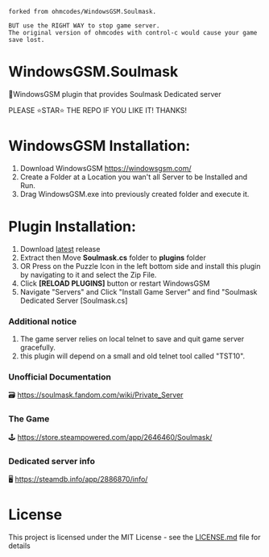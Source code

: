 ```
forked from ohmcodes/WindowsGSM.Soulmask.

BUT use the RIGHT WAY to stop game server.
The original version of ohmcodes with control-c would cause your game save lost.
```

# WindowsGSM.Soulmask
🧩WindowsGSM plugin that provides Soulmask Dedicated server

PLEASE ⭐STAR⭐ THE REPO IF YOU LIKE IT! THANKS!

# WindowsGSM Installation: 
1. Download  WindowsGSM https://windowsgsm.com/ 
2. Create a Folder at a Location you wan't all Server to be Installed and Run.
4. Drag WindowsGSM.exe into previously created folder and execute it.

# Plugin Installation:
1. Download [latest](https://github.com/ohmcodes/WindowsGSM.Soulmask/releases/latest) release
2. Extract then Move **Soulmask.cs** folder to **plugins** folder
3. OR Press on the Puzzle Icon in the left bottom side and install this plugin by navigating to it and select the Zip File.
4. Click **[RELOAD PLUGINS]** button or restart WindowsGSM
5. Navigate "Servers" and Click "Install Game Server" and find "Soulmask Dedicated Server [Soulmask.cs]

### Additional notice
1. The game server relies on local telnet to save and quit game server gracefully.
2. this plugin will depend on a small and old telnet tool called "TST10".

### Unofficial Documentation
🗃️ https://soulmask.fandom.com/wiki/Private_Server

### The Game
🕹️ https://store.steampowered.com/app/2646460/Soulmask/

### Dedicated server info
🖥️ https://steamdb.info/app/2886870/info/

# License
This project is licensed under the MIT License - see the <a href="https://github.com/ohmcodes/WindowsGSM.Soulmask/blob/main/LICENSE">LICENSE.md</a> file for details

